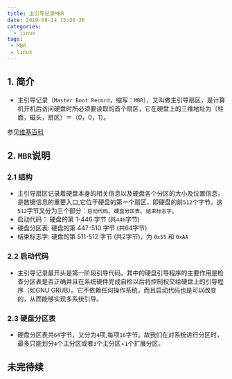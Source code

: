 ```yaml
---
title: 主引导记录MBR
date: 2019-08-14 15:38:26
categories:
  - linux
tags:
 - MBR
 - linux
---
```

## 1. 简介
  * 主引导记录（`Master Boot Record`，缩写：`MBR`），又叫做主引导扇区，是计算机开机后访问硬盘时所必须要读取的首个扇区，它在硬盘上的三维地址为（柱面，磁头，扇区）＝（0，0，1）。
<!-- more -->
参见[维基百科](https://zh.wikipedia.org/wiki/%E4%B8%BB%E5%BC%95%E5%AF%BC%E8%AE%B0%E5%BD%95)
  

## 2. `MBR`说明

### 2.1 结构
  * 主引导扇区记录着硬盘本身的相关信息以及硬盘各个分区的大小及位置信息，是数据信息的重要入口,它位于硬盘的第一个扇区，即硬盘的前`512`个字节。这`512`字节又分为三个部分：`启动代码`、`硬盘分区表`、`结束标志字`。
  * 启动代码： 硬盘的第 1-446 字节 (共`446`字节)
  * 硬盘分区表: 硬盘的第 447-510 字节 (共64字节)
  * 结束标志字: 硬盘的第 511-512 字节 (共2字节)，为 `0x55` 和 `0xAA`


### 2.2 启动代码
  * 主引导记录最开头是第一阶段引导代码。其中的硬盘引导程序的主要作用是检查分区表是否正确并且在系统硬件完成自检以后将控制权交给硬盘上的引导程序（如GNU GRUB）。它不依赖任何操作系统，而且启动代码也是可以改变的，从而能够实现多系统引导。

### 2.3 硬盘分区表
  * 硬盘分区表共`64`字节，又分为`4`项,每项`16`字节。故我们在对系统进行分区时，最多只能划分`4`个主分区或者`3`个主分区+`1`个扩展分区。

## 未完待续
  